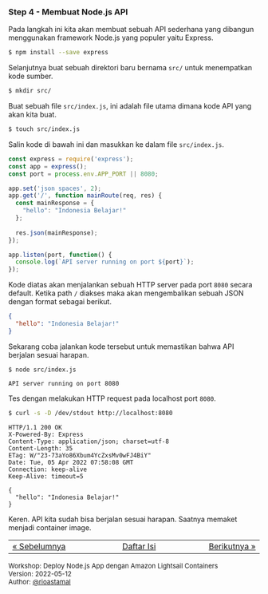 
### <a name="step-4"></a>Step 4 - Membuat Node.js API

Pada langkah ini kita akan membuat sebuah API sederhana yang dibangun menggunakan framework Node.js yang populer yaitu Express.

```sh
$ npm install --save express
```

Selanjutnya buat sebuah direktori baru bernama `src/` untuk menempatkan kode sumber.

```sh
$ mkdir src/
```

Buat sebuah file `src/index.js`, ini adalah file utama dimana kode API yang akan kita buat.

```sh
$ touch src/index.js
```

Salin kode di bawah ini dan masukkan ke dalam file `src/index.js`.

```js
const express = require('express');
const app = express();
const port = process.env.APP_PORT || 8080;

app.set('json spaces', 2);
app.get('/', function mainRoute(req, res) {
  const mainResponse = {
    "hello": "Indonesia Belajar!"
  };
  
  res.json(mainResponse);
});

app.listen(port, function() {
  console.log(`API server running on port ${port}`);
});
```

Kode diatas akan menjalankan sebuah HTTP server pada port `8080` secara default. Ketika path `/` diakses maka akan mengembalikan sebuah JSON dengan format sebagai berikut.

```json
{
  "hello": "Indonesia Belajar!"
}
```

Sekarang coba jalankan kode tersebut untuk memastikan bahwa API berjalan sesuai harapan.

```
$ node src/index.js
```

```
API server running on port 8080
```

Tes dengan melakukan HTTP request pada localhost port `8080`.

```sh
$ curl -s -D /dev/stdout http://localhost:8080
```

```
HTTP/1.1 200 OK
X-Powered-By: Express
Content-Type: application/json; charset=utf-8
Content-Length: 35
ETag: W/"23-73aYo86Xbum4YcZxsMv0wFJ4BiY"
Date: Tue, 05 Apr 2022 07:58:08 GMT
Connection: keep-alive
Keep-Alive: timeout=5

{
  "hello": "Indonesia Belajar!"
}
```

Keren. API kita sudah bisa berjalan sesuai harapan. Saatnya memaket menjadi container image.


<table border="0" style="width: 100%; display: table;"><tr><td><a href="STEP-3.md">&laquo; Sebelumnya</td><td align="center"><a href="README.md">Daftar Isi</a></td><td align="right"><a href="STEP-5.md">Berikutnya &raquo;</a></td></tr></table>
<p class="line" style="font-size: small;">
  <span style="display:block">Workshop: Deploy Node.js App dengan Amazon Lightsail Containers</span>
  <span style="display:block">Version: 2022-05-12</span>
  <span style="display:block">Author: <a href="https://github.com/rioastamal">@rioastamal</a></span>
</p>
